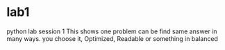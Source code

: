 # lab1
python lab session 1
This shows one problem can be find same answer in many ways. you choose it, Optimized, Readable or something in balanced

